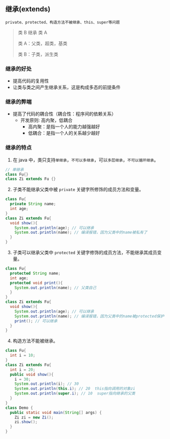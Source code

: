## 继承(extends)

`private、protected、构造方法不被继承、this、super等问题`

> 类 B 继承 类 A
>
> 类 A：父类，超类，基类
>
> 类 B：子类，派生类

### 继承的好处

- 提高代码的复用性
- 让类与类之间产生继承关系，这是构成多态的前提条件

### 继承的弊端

- 提高了代码的耦合性（耦合性：程序间的依赖关系）
  - 开发原则: 高内聚，低耦合
    - 高内聚：是指一个人的能力越强越好
    - 低耦合：是指一个人的关系越少越好

### 继承的特点

1. 在 java 中，类只支持`单继承`，`不可以多继承`，可以`多层继承`，`不可以循环继承`。

```java
// 单继承
class Fu{}
class Zi extends Fu {}
```

2. 子类不能继承父类中被 `private` 关键字所修饰的成员方法和变量。

```java
class Fu{
  private String name;
  int age;
}
class Zi extends Fu{
  void show(){
    System.out.println(age); // 可以继承
    System.out.println(name); // 编译报错，因为父类中的name被私有了
  }
}
```

3. 子类可以继承父类中 `protected` 关键字修饰的成员方法，不能继承其成员变量。

```java
class Fu{
  protected String name;
  int age;
  protected void print(){
    System.out.println(name); // 父类自己
  }
}
class Zi extends Fu{
  void show(){
    System.out.println(age); // 可以继承
    System.out.println(name); // 编译报错，因为父类中的name被protected保护
    print(); // 可以继承
  }
}
```

4. 构造方法不能被继承。

```java
class Fu{
  int i = 10;
}
class Zi extends Fu{
  int i = 20;
  public void show(){
    i = 30;
    System.out.println(i); // 30
    System.out.println(this.i); // 20  this指向调用的对象zi
    System.out.println(super.i); // 10  super指向继承的父类
  }
}
class Demo {
  public static void main(String[] args) {
    Zi zi = new Zi();
    zi.show();
  }
}
```
